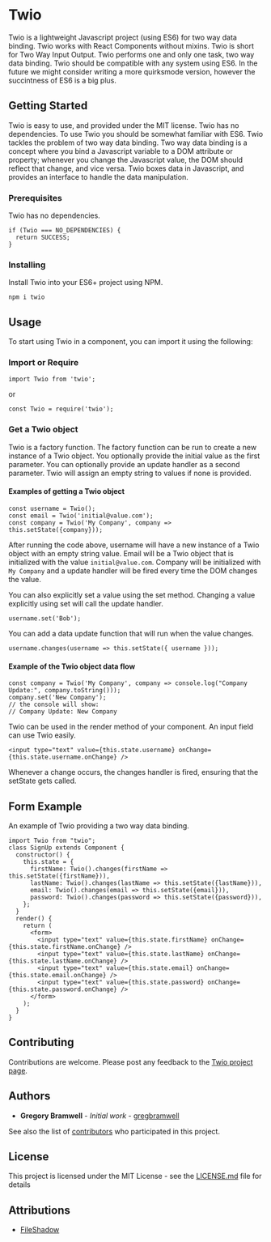 # Twio

Twio is a lightweight Javascript project (using ES6) for two way data binding. Twio works with React Components without mixins. Twio is short for Two Way Input Output. Twio performs one and only one task, two way data binding. Twio should be compatible with any system using ES6. In the future we might consider writing a more quirksmode version, however the succintness of ES6 is a big plus.

## Getting Started

Twio is easy to use, and provided under the MIT license. Twio has no dependencies. To use Twio you should be somewhat familiar with ES6. Twio tackles the problem of two way data binding. Two way data binding is a concept where you bind a Javascript variable to a DOM attribute or property; whenever you change the Javascript value, the DOM should reflect that change, and vice versa. Twio boxes data in Javascript, and provides an interface to handle the data manipulation.

### Prerequisites

Twio has no dependencies.

```
if (Twio === NO_DEPENDENCIES) {
  return SUCCESS;
}
```

### Installing

Install Twio into your ES6+ project using NPM.

```
npm i twio
```

## Usage

To start using Twio in a component, you can import it using the following:

### Import or Require

```
import Twio from 'twio';
```

or

```
const Twio = require('twio');
```

### Get a Twio object

Twio is a factory function. The factory function can be run to create a new instance of a Twio object.  You optionally provide the initial value as the first parameter. You can optionally provide an update handler as a second parameter. Twio will assign an empty string to values if none is provided.

#### Examples of getting a Twio object

```
const username = Twio();
const email = Twio('initial@value.com');
const company = Twio('My Company', company => this.setState({company}));
```

After running the code above, username will have a new instance of a Twio object with an empty string value. Email will be a Twio object that is initialized with the value `initial@value.com`. Company will be initialized with `My Company` and a update handler will be fired every time the DOM changes the value. 

You can also explicitly set a value using the set method. Changing a value explicitly using set will call the update handler.

```
username.set('Bob');
```

You can add a data update function that will run when the value changes.

```
username.changes(username => this.setState({ username }));
```

#### Example of the Twio object data flow

```
const company = Twio('My Company', company => console.log("Company Update:", company.toString()));
company.set('New Company');
// the console will show:
// Company Update: New Company
```

Twio can be used in the render method of your component. An input field can use Twio easily.

```
<input type="text" value={this.state.username} onChange={this.state.username.onChange} />
```

Whenever a change occurs, the changes handler is fired, ensuring that the setState gets called.

## Form Example

An example of Twio providing a two way data binding.

```
import Twio from "twio";
class SignUp extends Component {
  constructor() {
    this.state = {
      firstName: Twio().changes(firstName => this.setState({firstName})),
      lastName: Twio().changes(lastName => this.setState({lastName})),
      email: Twio().changes(email => this.setState({email})),
      password: Twio().changes(password => this.setState({password})),
    };
  }
  render() {
    return (
      <form>
        <input type="text" value={this.state.firstName} onChange={this.state.firstName.onChange} />
        <input type="text" value={this.state.lastName} onChange={this.state.lastName.onChange} />
        <input type="text" value={this.state.email} onChange={this.state.email.onChange} />
        <input type="text" value={this.state.password} onChange={this.state.password.onChange} />
      </form>
    );
  }
}
```

## Contributing

Contributions are welcome. Please post any feedback to the [Twio project page](https://github.com/gregbramwell/twio).

## Authors

* **Gregory Bramwell** - *Initial work* - [gregbramwell](https://github.com/gregbramwell)

See also the list of [contributors](https://github.com/gregbramwell/twio/contributors) who participated in this project.

## License

This project is licensed under the MIT License - see the [LICENSE.md](LICENSE.md) file for details

## Attributions

- [FileShadow](https://www.fileshadow.com)